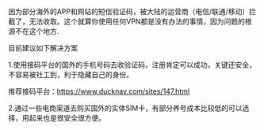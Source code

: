 因为部分海外的APP和网站的短信验证码，被大陆的运营商（电信/联通/移动）拦截了，无法收取。这个就算你使用任何VPN都是没有办法的事情，因为问题的根源不在这个地方.

目前建议如下解决方案

1.使用接码平台的国外的手机号码去收验证码，注册肯定可以成功，关键还安全，不容易被社工到，利于隐藏自己的身份。

推荐接码平台：<https://www.ducknav.com/sites/147.html>

2.通过一些电商渠道去购买国外的实体SIM卡，有部分养号成本比较低的可以选择，用起来也是很安全很方便。

